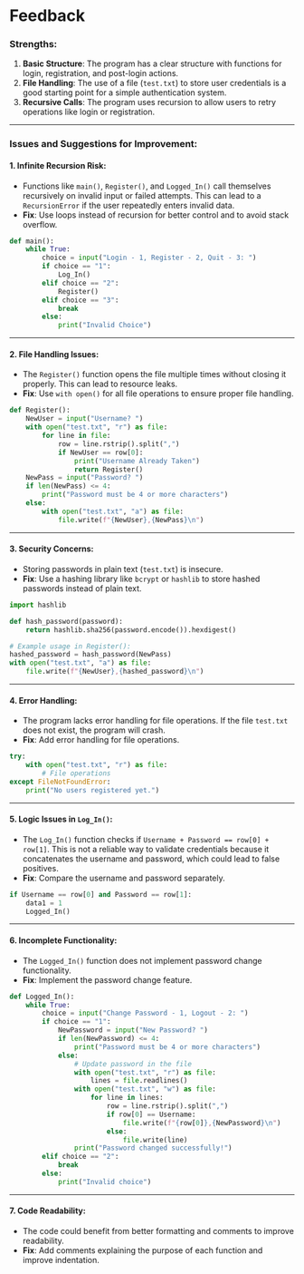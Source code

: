 # Feedback

### Strengths:
1. **Basic Structure**: The program has a clear structure with functions for login, registration, and post-login actions.
2. **File Handling**: The use of a file (`test.txt`) to store user credentials is a good starting point for a simple authentication system.
3. **Recursive Calls**: The program uses recursion to allow users to retry operations like login or registration.

---

### Issues and Suggestions for Improvement:

#### 1. **Infinite Recursion Risk**:
   - Functions like `main()`, `Register()`, and `Logged_In()` call themselves recursively on invalid input or failed attempts. This can lead to a `RecursionError` if the user repeatedly enters invalid data.
   - **Fix**: Use loops instead of recursion for better control and to avoid stack overflow.

   ```python
   def main():
       while True:
           choice = input("Login - 1, Register - 2, Quit - 3: ")
           if choice == "1":
               Log_In()
           elif choice == "2":
               Register()
           elif choice == "3":
               break
           else:
               print("Invalid Choice")
   ```

---

#### 2. **File Handling Issues**:
   - The `Register()` function opens the file multiple times without closing it properly. This can lead to resource leaks.
   - **Fix**: Use `with open()` for all file operations to ensure proper file handling.

   ```python
   def Register():
       NewUser = input("Username? ")
       with open("test.txt", "r") as file:
           for line in file:
               row = line.rstrip().split(",")
               if NewUser == row[0]:
                   print("Username Already Taken")
                   return Register()
       NewPass = input("Password? ")
       if len(NewPass) <= 4:
           print("Password must be 4 or more characters")
       else:
           with open("test.txt", "a") as file:
               file.write(f"{NewUser},{NewPass}\n")
   ```

---

#### 3. **Security Concerns**:
   - Storing passwords in plain text (`test.txt`) is insecure.
   - **Fix**: Use a hashing library like `bcrypt` or `hashlib` to store hashed passwords instead of plain text.

   ```python
   import hashlib

   def hash_password(password):
       return hashlib.sha256(password.encode()).hexdigest()

   # Example usage in Register():
   hashed_password = hash_password(NewPass)
   with open("test.txt", "a") as file:
       file.write(f"{NewUser},{hashed_password}\n")
   ```

---

#### 4. **Error Handling**:
   - The program lacks error handling for file operations. If the file `test.txt` does not exist, the program will crash.
   - **Fix**: Add error handling for file operations.

   ```python
   try:
       with open("test.txt", "r") as file:
           # File operations
   except FileNotFoundError:
       print("No users registered yet.")
   ```

---

#### 5. **Logic Issues in `Log_In()`**:
   - The `Log_In()` function checks if `Username + Password == row[0] + row[1]`. This is not a reliable way to validate credentials because it concatenates the username and password, which could lead to false positives.
   - **Fix**: Compare the username and password separately.

   ```python
   if Username == row[0] and Password == row[1]:
       data1 = 1
       Logged_In()
   ```

---

#### 6. **Incomplete Functionality**:
   - The `Logged_In()` function does not implement password change functionality.
   - **Fix**: Implement the password change feature.

   ```python
   def Logged_In():
       while True:
           choice = input("Change Password - 1, Logout - 2: ")
           if choice == "1":
               NewPassword = input("New Password? ")
               if len(NewPassword) <= 4:
                   print("Password must be 4 or more characters")
               else:
                   # Update password in the file
                   with open("test.txt", "r") as file:
                       lines = file.readlines()
                   with open("test.txt", "w") as file:
                       for line in lines:
                           row = line.rstrip().split(",")
                           if row[0] == Username:
                               file.write(f"{row[0]},{NewPassword}\n")
                           else:
                               file.write(line)
                   print("Password changed successfully!")
           elif choice == "2":
               break
           else:
               print("Invalid choice")
   ```

---

#### 7. **Code Readability**:
   - The code could benefit from better formatting and comments to improve readability.
   - **Fix**: Add comments explaining the purpose of each function and improve indentation.